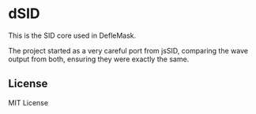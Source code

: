 dSID
===

This is the SID core used in DefleMask.

The project started as a very careful port from jsSID, comparing the wave
output from both, ensuring they were exactly the same.

## License

MIT License
